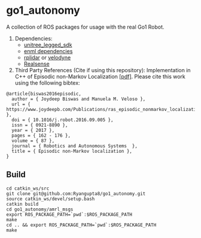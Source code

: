 # go1_autonomy

A collection of ROS packages for usage with the real Go1 Robot.

1. Dependencies:
    - [unitree_legged_sdk](https://github.com/unitreerobotics/unitree_legged_sdk)
    - [enml dependencies](https://github.com/ut-amrl/enml)
    - [rplidar](https://github.com/Slamtec/rplidar_ros) or [velodyne](https://github.com/ros-drivers/velodyne)
    - [Realsense](https://github.com/IntelRealSense/realsense-ros)
2. Third Party References (Cite if using this repository):
Implementation in C++ of Episodic non-Markov Localization [[pdf]](https://www.joydeepb.com/Publications/ras_episodic_nonmarkov_localization.pdf).
Please cite this work using the following bibtex:
```
@article{biswas2016episodic,
  author = { Joydeep Biswas and Manuela M. Veloso },
  url = { https://www.joydeepb.com/Publications/ras_episodic_nonmarkov_localization.pdf },
  doi = { 10.1016/j.robot.2016.09.005 },
  issn = { 0921-8890 },
  year = { 2017 },
  pages = { 162 - 176 },
  volume = { 87 },
  journal = { Robotics and Autonomous Systems  },
  title = { Episodic non-Markov localization },
}
```


## Build 
```
cd catkin_ws/src
git clone git@github.com:Ryangupta8/go1_autonomy.git
source catkin_ws/devel/setup.bash
catkin build
cd go1_autonomy/amrl_msgs
export ROS_PACKAGE_PATH=`pwd`:$ROS_PACKAGE_PATH
make
cd .. && export ROS_PACKAGE_PATH=`pwd`:$ROS_PACKAGE_PATH
make
```

